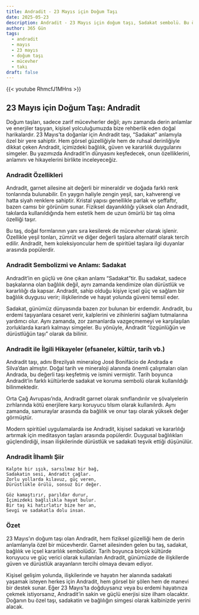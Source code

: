 ```yaml
---
title: Andradit - 23 Mayıs için Doğum Taşı
date: 2025-05-23
description: Andradit - 23 Mayıs için doğum taşı, Sadakat sembolü. Bu özel taşın derin anlamını öğrenin.
author: 365 Gün
tags:
  - andradit
  - mayıs
  - 23 mayıs
  - doğum taşı
  - mücevher
  - takı
draft: false
---
```


{{< youtube RhmcfJ1MHns >}}

## 23 Mayıs için Doğum Taşı: Andradit

Doğum taşları, sadece zarif mücevherler değil; aynı zamanda derin anlamlar ve enerjiler taşıyan, kişisel yolculuğumuzda bize rehberlik eden doğal harikalardır. 23 Mayıs’ta doğanlar için Andradit taşı, “Sadakat” anlamıyla özel bir yere sahiptir. Hem görsel güzelliğiyle hem de ruhsal derinliğiyle dikkat çeken Andradit, içimizdeki bağlılık, güven ve kararlılık duygularını simgeler. Bu yazımızda Andradit’in dünyasını keşfedecek, onun özelliklerini, anlamını ve hikayelerini birlikte inceleyeceğiz.

### Andradit Özellikleri

Andradit, garnet ailesine ait değerli bir mineraldir ve doğada farklı renk tonlarında bulunabilir. En yaygın haliyle zengin yeşil, sarı, kahverengi ve hatta siyah renklere sahiptir. Kristal yapısı genellikle parlak ve şeffaftır, bazen camsı bir görünüm sunar. Fiziksel dayanıklılığı yüksek olan Andradit, takılarda kullanıldığında hem estetik hem de uzun ömürlü bir taş olma özelliği taşır.

Bu taş, doğal formlarının yanı sıra kesilerek de mücevher olarak işlenir. Özellikle yeşil tonları, zümrüt ve diğer değerli taşlara alternatif olarak tercih edilir. Andradit, hem koleksiyoncular hem de spiritüel taşlara ilgi duyanlar arasında popülerdir.

### Andradit Sembolizmi ve Anlamı: Sadakat

Andradit’in en güçlü ve öne çıkan anlamı “Sadakat”tir. Bu sadakat, sadece başkalarına olan bağlılık değil, aynı zamanda kendimize olan dürüstlük ve kararlılığı da kapsar. Andradit, sahip olduğu kişiye içsel güç ve sağlam bir bağlılık duygusu verir; ilişkilerinde ve hayat yolunda güveni temsil eder.

Sadakat, günümüz dünyasında bazen zor bulunan bir erdemdir. Andradit, bu erdemi taşıyanlara cesaret verir, kalplerini ve zihinlerini sağlam tutmalarına yardımcı olur. Aynı zamanda, zor zamanlarda vazgeçmemeyi ve karşılaşılan zorluklarda kararlı kalmayı simgeler. Bu yönüyle, Andradit “özgünlüğün ve dürüstlüğün taşı” olarak da bilinir.

### Andradit ile İlgili Hikayeler (efsaneler, kültür, tarih vb.)

Andradit taşı, adını Brezilyalı mineralog José Bonifácio de Andrada e Silva’dan almıştır. Doğal tarih ve mineraloji alanında önemli çalışmaları olan Andrada, bu değerli taşı keşfetmiş ve ismini vermiştir. Tarih boyunca Andradit’in farklı kültürlerde sadakat ve koruma sembolü olarak kullanıldığı bilinmektedir.

Orta Çağ Avrupası’nda, Andradit garnet olarak sınıflandırılır ve şövalyelerin zırhlarında kötü enerjilere karşı koruyucu tılsım olarak kullanılırdı. Aynı zamanda, samuraylar arasında da bağlılık ve onur taşı olarak yüksek değer görmüştür.

Modern spiritüel uygulamalarda ise Andradit, kişisel sadakati ve kararlılığı artırmak için meditasyon taşları arasında popülerdir. Duygusal bağlılıkları güçlendirdiği, insan ilişkilerinde dürüstlük ve sadakati teşvik ettiği düşünülür.

### Andradit İlhamlı Şiir

```
Kalpte bir ışık, sarsılmaz bir bağ,
Sadakatin sesi, Andradit çağlar.
Zorlu yollarda kılavuz, güç veren,
Dürüstlükle örülü, sonsuz bir değer.

Göz kamaştırır, parıldar durur,
İçimizdeki bağlılıkla hayat bulur.
Bir taş ki hatırlatır bize her an,
Sevgi ve sadakatla dolu insan.
```

### Özet

23 Mayıs’ın doğum taşı olan Andradit, hem fiziksel güzelliği hem de derin anlamlarıyla özel bir mücevherdir. Garnet ailesinden gelen bu taş, sadakat, bağlılık ve içsel kararlılık sembolüdür. Tarih boyunca birçok kültürde koruyucu ve güç verici olarak kullanılan Andradit, günümüzde de ilişkilerde güven ve dürüstlük arayanların tercihi olmaya devam ediyor.

Kişisel gelişim yolunda, ilişkilerinde ve hayatın her alanında sadakati yaşamak isteyen herkes için Andradit, hem görsel bir şölen hem de manevi bir destek sunar. Eğer 23 Mayıs’ta doğduysanız veya bu erdemi hayatınıza çekmek istiyorsanız, Andradit’in sakin ve güçlü enerjisi size ilham olacaktır. Doğanın bu özel taşı, sadakatin ve bağlılığın simgesi olarak kalbinizde yerini alacak.